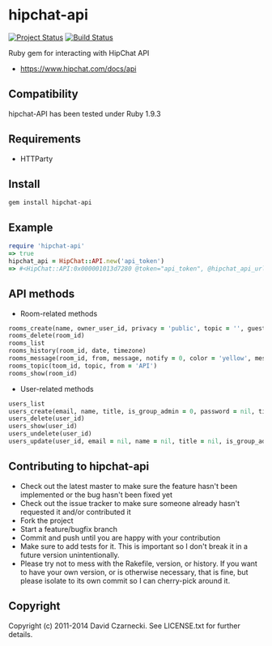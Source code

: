 # hipchat-api

[![Project Status](http://stillmaintained.com/czarneckid/hipchat-api.png)](http://stillmaintained.com/czarneckid/hipchat-api) [![Build Status](https://travis-ci.org/czarneckid/hipchat-api.png)](https://travis-ci.org/czarneckid/hipchat-api)

Ruby gem for interacting with HipChat API

* https://www.hipchat.com/docs/api

## Compatibility

hipchat-API has been tested under Ruby 1.9.3

## Requirements

* HTTParty

## Install

```
gem install hipchat-api
```

## Example

```ruby
require 'hipchat-api'
=> true
hipchat_api = HipChat::API.new('api_token')
=> #<HipChat::API:0x000001013d7280 @token="api_token", @hipchat_api_url="https://api.hipchat.com/v1">
```

## API methods

* Room-related methods

```ruby
rooms_create(name, owner_user_id, privacy = 'public', topic = '', guest_access = 0)
rooms_delete(room_id)
rooms_list
rooms_history(room_id, date, timezone)
rooms_message(room_id, from, message, notify = 0, color = 'yellow', message_format = 'html')
rooms_topic(toom_id, topic, from = 'API')
rooms_show(room_id)
```

* User-related methods

```ruby
users_list
users_create(email, name, title, is_group_admin = 0, password = nil, timezone = 'UTC')
users_delete(user_id)
users_show(user_id)
users_undelete(user_id)
users_update(user_id, email = nil, name = nil, title = nil, is_group_admin = nil, password = nil, timezone = nil)
```

## Contributing to hipchat-api

* Check out the latest master to make sure the feature hasn't been implemented or the bug hasn't been fixed yet
* Check out the issue tracker to make sure someone already hasn't requested it and/or contributed it
* Fork the project
* Start a feature/bugfix branch
* Commit and push until you are happy with your contribution
* Make sure to add tests for it. This is important so I don't break it in a future version unintentionally.
* Please try not to mess with the Rakefile, version, or history. If you want to have your own version, or is otherwise necessary, that is fine, but please isolate to its own commit so I can cherry-pick around it.

## Copyright

Copyright (c) 2011-2014 David Czarnecki. See LICENSE.txt for further details.
